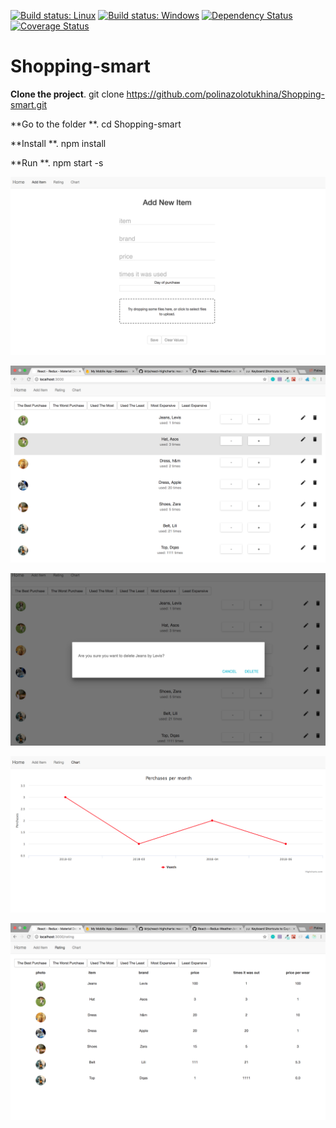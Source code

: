 [![Build status: Linux](https://img.shields.io/travis/coryhouse/react-slingshot.svg?style=flat-square)](https://travis-ci.org/coryhouse/react-slingshot)
[![Build status: Windows](https://img.shields.io/appveyor/ci/coryhouse/react-slingshot/master.svg?style=flat-square)](https://ci.appveyor.com/project/coryhouse/react-slingshot/branch/master)
[![Dependency Status](https://david-dm.org/coryhouse/react-slingshot.svg?style=flat-square)](https://david-dm.org/coryhouse/react-slingshot)
[![Coverage Status](https://img.shields.io/coveralls/coryhouse/react-slingshot/master.svg?style=flat-square)](https://coveralls.io/github/coryhouse/react-slingshot?branch=master)

# Shopping-smart


**Clone the project**. git clone https://github.com/polinazolotukhina/Shopping-smart.git

**Go to the folder **. cd Shopping-smart

**Install **. npm install

**Run **. npm start -s


![Alt text](https://github.com/polinazolotukhina/Shopping-smart/blob/master/Screen%20Shot%202018-03-12%20at%205.01.44%20PM.png)


![Alt text](https://github.com/polinazolotukhina/Shopping-smart/blob/master/Screen%20Shot%202018-03-12%20at%205.01.02%20PM.png)



![Alt text](https://github.com/polinazolotukhina/Shopping-smart/blob/master/Screen%20Shot%202018-03-12%20at%205.18.19%20PM.png)


![Alt text](https://github.com/polinazolotukhina/Shopping-smart/blob/master/Screen%20Shot%202018-03-12%20at%205.02.22%20PM.png)





![Alt text](https://github.com/polinazolotukhina/Shopping-smart/blob/master/Screen%20Shot%202018-03-12%20at%205.02.15%20PM.png
)





